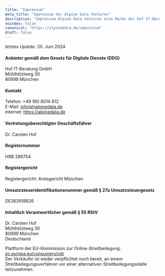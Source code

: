 ```yaml
---
title: "Impressum"
meta_title: "Impressum der Alpine Data Ventures"
description: "Impressum Alpine Data Ventures eine Marke der Hof IT-Beratung GmbH"
noindex: false
canonical: "https://alpinedata.de/impressum"
draft: false
---
```


<p>
  <em>letztes Update:</em> 20. Juni 2024
</p>

#### Anbieter gemäß dem Gesetz für Digitale Dienste (DDG)
<p>
  Hof IT-Beratung GmbH<br>
  Mühlhölzlweg 30<br> 
  80999 München<br>  
</p>

#### Kontakt
<p>
Telefon: +49 160 8014 812<br>
E-Mail: <a href="mailto:info@alpinedata.de">info(at)alpinedata.de</a> <br>
Internet: <a href="https://alpinedata.de">https://alpinedata.de</a>
</p>

#### Vertretungsberechtigter Geschäftsführer
  <p>
    Dr. Carsten Hof<br>
  </p>

#### Registernummer 
<p>
  HRB 286754<br>
</p>

#### Registergericht
<p>
  Registergericht: Amtsgericht München<br>
</p>

#### Umsatzsteueridentifikationsnummer gemäß § 27a Umsatzsteuergesetz   
<p>
DE363918826<br>
</p>

#### Inhaltlich Verantwortlicher gemäß § 55 RStV
<p>
  Dr. Carsten Hof<br>
  Mühlhölzlweg 30<br>
  80999 München <br>
  Deutschland <br>
</p>
Plattform der EU-Kommission zur Online-Streitbeilegung: <a href="https://ec.europa.eu/consumers/odr">ec.europa.eu/consumers/odr</a><br>
Der Verkäufer ist weder verpflichtet noch bereit, an einem Streitbeilegungsverfahren vor einer alternativen Streitbeilegungsstelle teilzunehmen. 
